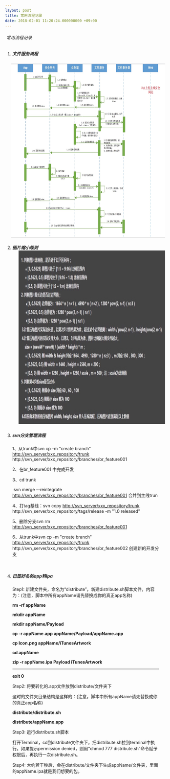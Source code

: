 ```yaml
---
layout: post
title: 常用流程记录
date: 2018-02-01 11:20:24.000000000 +09:00
---
```


######  常用流程记录

1. ##### 文件服务流程

#### <img src="./image/3.png" height="568" hspace="20">

2. ##### 图片缩小规则<img src="./image/4.png" height="568" hspace="20">



3. ##### svn分支管理流程

   1、从trunk中svn cp -m "create branch" <http://svn_server/xxx_repository/trunk> http://svn_server/xxx_repository/branches/br_feature001 

   2、在br_feature001 中完成开发

   3、cd trunk 

   ​      svn merge --reintegrate <http://svn_server/xxx_repository/branches/br_feature001>  合并到主线trun

   4、打tag基线：svn copy <http://svn_server/xxx_repository/trunk> http://svn_server/xxx_repository/tags/release -m "1.0 released"

   5、删除分支svn rm <http://svn_server/xxx_repository/branches/br_feature001>

   6、从trunk中svn cp -m "create branch" <http://svn_server/xxx_repository/trunk> http://svn_server/xxx_repository/branches/br_feature002 创建新的开发分支

   ​

4. ##### 已签好名的app转ipa

   Step1: 新建文件夹，命名为“distribute”，新建distribute.sh脚本文件，内容为：(注意，脚本中所有appName请先替换成你的真正app名称)

   **rm -rf appName**

   **mkdir appName**

   **mkdir appName/Payload**

   **cp -r appName.app appName/Payload/appName.app**

   **cp Icon.png appName/iTunesArtwork**

   **cd appName**

   **zip -r appName.ipa Payload iTunesArtwork**

   ** **

   **exit 0**

     

   Step2: 将要转化的.app文件放到distribute/文件夹下

   这时的文件夹目录结构是这样的：(注意，脚本中所有appName请先替换成你的真正app名称)

   **distribute/distribute.sh**

   **distribute/appName.app**

    

   Step3: 运行distribute.sh脚本

   打开Terminal，cd到distribute文件夹下，把distribute.sh拉到terminal中执行。如果提示permission denied，则用“chmod 777 distribute.sh”命令赋予权限后，再执行一次distribute.sh。

    

   Step4: 大约若干秒后，会在distribute/文件夹下生成appName/文件夹，里面的appName.ipa就是我们想要的包。